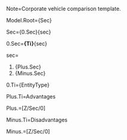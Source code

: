 Note=Corporate vehicle comparison template.

Model.Root={Sec}

Sec={0.Sec}{sec}

0.Sec=<b>{Ti}</b>{sec}

sec=<ol><li>{Plus.Sec}<li>{Minus.Sec}</ol>

0.Ti={EntityType}

Plus.Ti=Advantages

Plus.=[Z/Sec/0]

Minus.Ti=Disadvantages

Minus.=[Z/Sec/0]